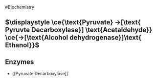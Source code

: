 #Biochemistry 
## $\displaystyle \ce{\text{Pyruvate} ->[\text{ Pyruvte Decarboxylase}] \text{Acetaldehyde}} \ce{->[\text{Alcohol dehydrogenase}]\text{ Ethanol}}$
## Enzymes
* [[Pyruvate Decarboxylase]]